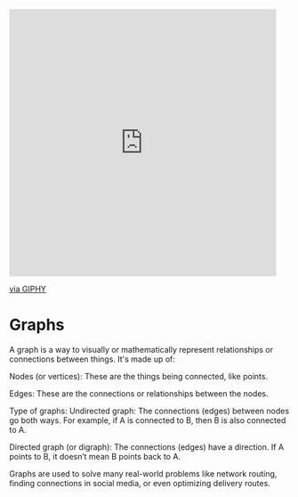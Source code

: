 <iframe src="https://giphy.com/embed/GRPy8MKag9U1U88hzY" width="480" height="480" style="" frameBorder="0" class="giphy-embed" allowFullScreen></iframe><p><a href="https://giphy.com/gifs/sesamestreet-sesame-street-cookie-monster-GRPy8MKag9U1U88hzY">via GIPHY</a></p>

# Graphs

A graph is a way to visually or mathematically represent relationships or connections between things. It's made up of:

Nodes (or vertices): 
These are the things being connected, like points.

Edges: 
These are the connections or relationships between the nodes.

Type of graphs:
Undirected graph: 
The connections (edges) between nodes go both ways. For example, if A is connected to B, then B is also connected to A.

Directed graph (or digraph): 
The connections (edges) have a direction. If A points to B, it doesn’t mean B points back to A.

Graphs are used to solve many real-world problems like network routing, finding connections in social media, or even optimizing delivery routes.
